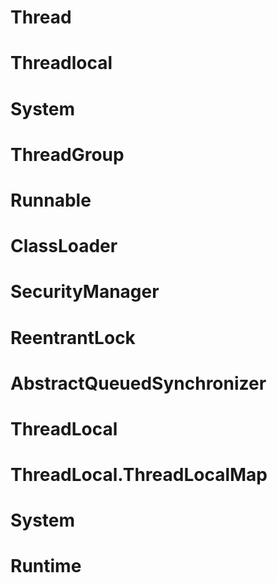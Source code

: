# Thread
# Threadlocal
# System
# ThreadGroup
# Runnable
# ClassLoader
# SecurityManager
# ReentrantLock
# AbstractQueuedSynchronizer
# ThreadLocal
# ThreadLocal.ThreadLocalMap
# System
# Runtime